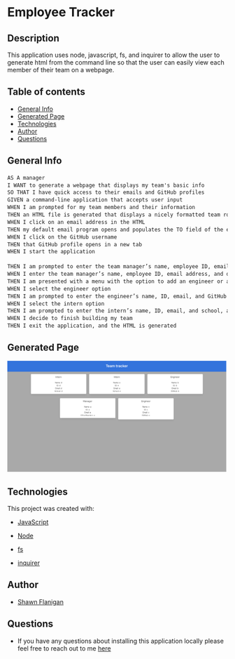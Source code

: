 # Employee Tracker

## Description

This application uses node, javascript, fs, and inquirer to allow the user to generate html from the command line so that the user can easily view each member of their team on a webpage.

## Table of contents

- [General Info](#general-info)
- [Generated Page](#generated-page)
- [Technologies](#technologies)
- [Author](#author)
- [Questions](#questions)

## General Info

```md
AS A manager
I WANT to generate a webpage that displays my team's basic info
SO THAT I have quick access to their emails and GitHub profiles
GIVEN a command-line application that accepts user input
WHEN I am prompted for my team members and their information
THEN an HTML file is generated that displays a nicely formatted team roster based on user input
WHEN I click on an email address in the HTML
THEN my default email program opens and populates the TO field of the email with the address
WHEN I click on the GitHub username
THEN that GitHub profile opens in a new tab
WHEN I start the application

THEN I am prompted to enter the team manager’s name, employee ID, email address, and office number
WHEN I enter the team manager’s name, employee ID, email address, and office number
THEN I am presented with a menu with the option to add an engineer or an intern or to finish building my team
WHEN I select the engineer option
THEN I am prompted to enter the engineer’s name, ID, email, and GitHub username, and I am taken back to the menu
WHEN I select the intern option
THEN I am prompted to enter the intern’s name, ID, email, and school, and I am taken back to the menu
WHEN I decide to finish building my team
THEN I exit the application, and the HTML is generated
```

## Generated Page

![Generated Page](./dist/fullpage.png)

## Technologies

This project was created with:

- [JavaScript](https://www.javascript.com/)

- [Node](https://www.npmjs.com/package/node)

- [fs](https://www.npmjs.com/package/file-system)

- [inquirer](https://www.npmjs.com/package/inquirer)

## Author

- [Shawn Flanigan](https://github.com/Shawnmflanigan/welcome_to_wimpys)

## Questions

- If you have any questions about installing this application locally please feel free to reach out to me [here](theshawns@gmail.com)
